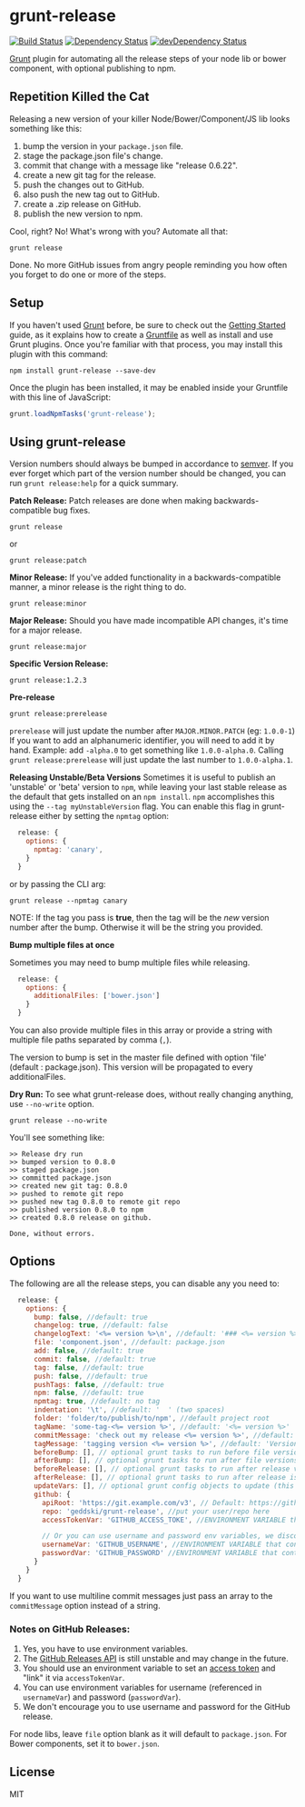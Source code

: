 # grunt-release

[![Build Status](https://travis-ci.org/geddski/grunt-release.svg?branch=master)](https://travis-ci.org/geddski/grunt-release)
[![Dependency Status](https://david-dm.org/geddski/grunt-release.svg)](https://david-dm.org/geddski/grunt-release)
[![devDependency Status](https://david-dm.org/geddski/grunt-release/dev-status.svg)](https://david-dm.org/geddski/grunt-release#info=devDependencies)

[Grunt](http://gruntjs.com) plugin for automating all the release steps of your node lib or bower component, with optional publishing to npm.

## Repetition Killed the Cat
Releasing a new version of your killer Node/Bower/Component/JS lib looks something like this:

1. bump the version in your `package.json` file.
2. stage the package.json file's change.
3. commit that change with a message like "release 0.6.22".
4. create a new git tag for the release.
5. push the changes out to GitHub.
6. also push the new tag out to GitHub.
7. create a .zip release on GitHub.
8. publish the new version to npm.

Cool, right? No! What's wrong with you? Automate all that:

```shell
grunt release
```

Done. No more GitHub issues from angry people reminding you how often you forget to do one or more of the steps.

## Setup
If you haven't used [Grunt](http://gruntjs.com/) before, be sure to check out the [Getting Started](http://gruntjs.com/getting-started) guide, as it explains how to create a [Gruntfile](http://gruntjs.com/sample-gruntfile) as well as install and use Grunt plugins. Once you're familiar with that process, you may install this plugin with this command:

```shell
npm install grunt-release --save-dev
```

Once the plugin has been installed, it may be enabled inside your Gruntfile with this line of JavaScript:

```js
grunt.loadNpmTasks('grunt-release');
```

## Using grunt-release
Version numbers should always be bumped in accordance to
[semver](http://semver.org/). If you ever forget which part of the version
number should be changed, you can run `grunt release:help` for a quick summary.

**Patch Release:**
Patch releases are done when making backwards-compatible bug fixes.
```shell
grunt release
```
or
```shell
grunt release:patch
```

**Minor Release:**
If you've added functionality in a backwards-compatible manner, a minor release
is the right thing to do.
```shell
grunt release:minor
```

**Major Release:**
Should you have made incompatible API changes, it's time for a major release.
```shell
grunt release:major
```

**Specific Version Release:**
```shell
grunt release:1.2.3
```

**Pre-release**
```shell
grunt release:prerelease
```

`prerelease` will just update the number after `MAJOR.MINOR.PATCH` (eg: `1.0.0-1`)
If you want to add an alphanumeric identifier, you will need to add it by hand.
Example: add `-alpha.0` to get something like `1.0.0-alpha.0`. Calling `grunt release:prerelease` will just update the last number to `1.0.0-alpha.1`.

**Releasing Unstable/Beta Versions**
Sometimes it is useful to publish an 'unstable' or 'beta' version to `npm`, while leaving your last stable release as the default that gets installed on an `npm install`.
`npm` accomplishes this using the `--tag myUnstableVersion` flag. You can enable this flag in grunt-release either by setting the `npmtag` option:

```js
  release: {
    options: {
      npmtag: 'canary',
    }
  }
```

or by passing the CLI arg:

```shell
grunt release --npmtag canary
```

NOTE: If the tag you pass is **true**, then the tag will be the *new* version number after the bump. Otherwise it will be the string you provided.


**Bump multiple files at once**

Sometimes you may need to bump multiple files while releasing.

```js
  release: {
    options: {
      additionalFiles: ['bower.json']
    }
  }
```

You can also provide multiple files in this array or provide a string with multiple file paths separated by comma (`,`).

The version to bump is set in the master file defined with option 'file' (default : package.json).
This version will be propagated to every additionalFiles.

**Dry Run:**
To see what grunt-release does, without really changing anything, use `--no-write` option.

```shell
grunt release --no-write
```

You'll see something like:
```
>> Release dry run
>> bumped version to 0.8.0
>> staged package.json
>> committed package.json
>> created new git tag: 0.8.0
>> pushed to remote git repo
>> pushed new tag 0.8.0 to remote git repo
>> published version 0.8.0 to npm
>> created 0.8.0 release on github.

Done, without errors.
```

## Options
The following are all the release steps, you can disable any you need to:

```js
  release: {
    options: {
      bump: false, //default: true
      changelog: true, //default: false
      changelogText: '<%= version %>\n', //default: '### <%= version %> - <%= grunt.template.today("yyyy-mm-dd") %>\n'
      file: 'component.json', //default: package.json
      add: false, //default: true
      commit: false, //default: true
      tag: false, //default: true
      push: false, //default: true
      pushTags: false, //default: true
      npm: false, //default: true
      npmtag: true, //default: no tag
      indentation: '\t', //default: '  ' (two spaces)
      folder: 'folder/to/publish/to/npm', //default project root
      tagName: 'some-tag-<%= version %>', //default: '<%= version %>'
      commitMessage: 'check out my release <%= version %>', //default: 'release <%= version %>'
      tagMessage: 'tagging version <%= version %>', //default: 'Version <%= version %>',
      beforeBump: [], // optional grunt tasks to run before file versions are bumped
      afterBump: [], // optional grunt tasks to run after file versions are bumped
      beforeRelease: [], // optional grunt tasks to run after release version is bumped up but before release is packaged
      afterRelease: [], // optional grunt tasks to run after release is packaged
      updateVars: [], // optional grunt config objects to update (this will update/set the version property on the object specified)
      github: {
        apiRoot: 'https://git.example.com/v3', // Default: https://github.com
        repo: 'geddski/grunt-release', //put your user/repo here
        accessTokenVar: 'GITHUB_ACCESS_TOKE', //ENVIRONMENT VARIABLE that contains GitHub Access Token

        // Or you can use username and password env variables, we discourage you to do so
        usernameVar: 'GITHUB_USERNAME', //ENVIRONMENT VARIABLE that contains GitHub username
        passwordVar: 'GITHUB_PASSWORD' //ENVIRONMENT VARIABLE that contains GitHub password
      }
    }
  }
```

If you want to use multiline commit messages just pass an array to the `commitMessage` option instead of a string.

### Notes on GitHub Releases:

1. Yes, you have to use environment variables.
2. The [GitHub Releases API](http://developer.github.com/v3/repos/releases/) is still unstable and may change in the future.
3. You should use an environment variable to set an [access token](https://help.github.com/articles/creating-an-access-token-for-command-line-use) and "link" it via `accessTokenVar`.
4. You can use environment variables for username (referenced in `usernameVar`) and password (`passwordVar`).
5. We don't encourage you to use username and password for the GitHub release.

For node libs, leave `file` option blank as it will default to `package.json`. For Bower components, set it to `bower.json`.

## License
MIT
